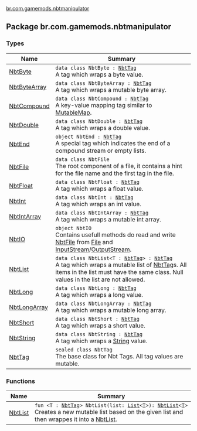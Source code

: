[br.com.gamemods.nbtmanipulator](./index.md)

## Package br.com.gamemods.nbtmanipulator

### Types

| Name | Summary |
|---|---|
| [NbtByte](-nbt-byte/index.md) | `data class NbtByte : `[`NbtTag`](-nbt-tag.md)<br>A tag which wraps a byte value. |
| [NbtByteArray](-nbt-byte-array/index.md) | `data class NbtByteArray : `[`NbtTag`](-nbt-tag.md)<br>A tag which wraps a mutable byte array. |
| [NbtCompound](-nbt-compound/index.md) | `data class NbtCompound : `[`NbtTag`](-nbt-tag.md)<br>A key-value mapping tag similar to [MutableMap](https://kotlinlang.org/api/latest/jvm/stdlib/kotlin.collections/-mutable-map/index.html). |
| [NbtDouble](-nbt-double/index.md) | `data class NbtDouble : `[`NbtTag`](-nbt-tag.md)<br>A tag which wraps a double value. |
| [NbtEnd](-nbt-end.md) | `object NbtEnd : `[`NbtTag`](-nbt-tag.md)<br>A special tag which indicates the end of a compound stream or empty lists. |
| [NbtFile](-nbt-file/index.md) | `data class NbtFile`<br>The root component of a file, it contains a hint for the file name and the first tag in the file. |
| [NbtFloat](-nbt-float/index.md) | `data class NbtFloat : `[`NbtTag`](-nbt-tag.md)<br>A tag which wraps a float value. |
| [NbtInt](-nbt-int/index.md) | `data class NbtInt : `[`NbtTag`](-nbt-tag.md)<br>A tag which wraps an int value. |
| [NbtIntArray](-nbt-int-array/index.md) | `data class NbtIntArray : `[`NbtTag`](-nbt-tag.md)<br>A tag which wraps a mutable int array. |
| [NbtIO](-nbt-i-o/index.md) | `object NbtIO`<br>Contains usefull methods do read and write [NbtFile](-nbt-file/index.md) from [File](https://docs.oracle.com/javase/6/docs/api/java/io/File.html) and [InputStream](https://docs.oracle.com/javase/6/docs/api/java/io/InputStream.html)/[OutputStream](https://docs.oracle.com/javase/6/docs/api/java/io/OutputStream.html). |
| [NbtList](-nbt-list/index.md) | `data class NbtList<T : `[`NbtTag`](-nbt-tag.md)`> : `[`NbtTag`](-nbt-tag.md)<br>A tag which wraps a mutable list of [NbtTag](-nbt-tag.md)s. All items in the list must have the same class. Null values in the list are not allowed. |
| [NbtLong](-nbt-long/index.md) | `data class NbtLong : `[`NbtTag`](-nbt-tag.md)<br>A tag which wraps a long value. |
| [NbtLongArray](-nbt-long-array/index.md) | `data class NbtLongArray : `[`NbtTag`](-nbt-tag.md)<br>A tag which wraps a mutable long array. |
| [NbtShort](-nbt-short/index.md) | `data class NbtShort : `[`NbtTag`](-nbt-tag.md)<br>A tag which wraps a short value. |
| [NbtString](-nbt-string/index.md) | `data class NbtString : `[`NbtTag`](-nbt-tag.md)<br>A tag which wraps a [String](https://kotlinlang.org/api/latest/jvm/stdlib/kotlin/-string/index.html) value. |
| [NbtTag](-nbt-tag.md) | `sealed class NbtTag`<br>The base class for Nbt Tags. All tag values are mutable. |

### Functions

| Name | Summary |
|---|---|
| [NbtList](-nbt-list.md) | `fun <T : `[`NbtTag`](-nbt-tag.md)`> NbtList(list: `[`List`](https://kotlinlang.org/api/latest/jvm/stdlib/kotlin.collections/-list/index.html)`<`[`T`](-nbt-list.md#T)`>): `[`NbtList`](-nbt-list/index.md)`<`[`T`](-nbt-list.md#T)`>`<br>Creates a new mutable list based on the given list and then wrappes it into a [NbtList](-nbt-list/index.md). |
